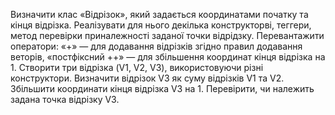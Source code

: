 
Визначити клас «Відрізок», який задається координатами початку та кінця відрізка.
Реалізувати для нього декілька конструкторві, теггери, метод перевірки приналежності заданої точки відрідзку. 
Перевантажити оператори: «+» — для додавання відрізків згідно правил додавання веторів, «постфіксний ++» — для збільшення координат кінця відрізка на 1.
Створити три відрізка (V1, V2, V3), використовуючи різні конструктори. Визначити відрізок V3 як суму відрізків V1 та V2. Збільшити координати кінця відрізка V3 на 1.
Перевірити, чи належить задана точка відрізку V3. 
